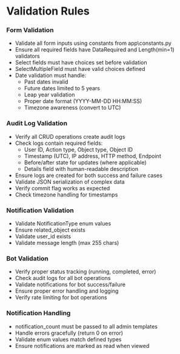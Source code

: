# Validation Rules

### Form Validation
- Validate all form inputs using constants from app\constants.py
- Ensure all required fields have DataRequired and Length(min=1) validators
- Select fields must have choices set before validation
- SelectMultipleField must have valid choices defined
- Date validation must handle:
  - Past dates invalid
  - Future dates limited to 5 years
  - Leap year validation
  - Proper date format (YYYY-MM-DD HH:MM:SS)
  - Timezone awareness (convert to UTC)

### Audit Log Validation
- Verify all CRUD operations create audit logs
- Check logs contain required fields:
  - User ID, Action type, Object type, Object ID
  - Timestamp (UTC), IP address, HTTP method, Endpoint
  - Before/after state for updates (where applicable)
  - Details field with human-readable description
- Ensure logs are created for both success and failure cases
- Validate JSON serialization of complex data
- Verify commit flag works as expected
- Check timezone handling for timestamps

### Notification Validation
- Validate NotificationType enum values
- Ensure related_object exists
- Validate user_id exists
- Validate message length (max 255 chars)

### Bot Validation
- Verify proper status tracking (running, completed, error)
- Check audit logs for all bot operations
- Validate notifications for bot success/failure
- Ensure proper error handling and logging
- Verify rate limiting for bot operations

### Notification Handling
- notification_count must be passed to all admin templates
- Handle errors gracefully (return 0 on error)
- Validate enum values match defined types
- Ensure notifications are marked as read when viewed


